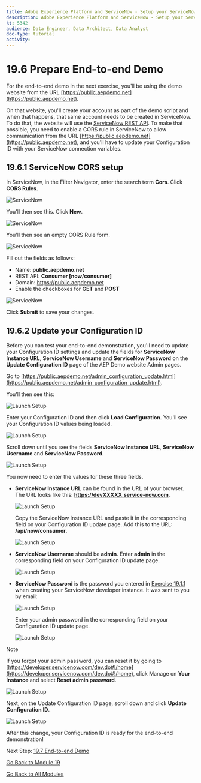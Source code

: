 ```yaml
---
title: Adobe Experience Platform and ServiceNow - Setup your ServiceNow Flow
description: Adobe Experience Platform and ServiceNow - Setup your ServiceNow Flow
kt: 5342
audience: Data Engineer, Data Architect, Data Analyst
doc-type: tutorial
activity: 
---
```


# 19.6 Prepare End-to-end Demo

For the end-to-end demo in the next exercise, you'll be using the demo website from the URL [https://public.aepdemo.net](https://public.aepdemo.net).

On that website, you'll create your account as part of the demo script and when that happens, that same account needs to be created in ServiceNow. To do that, the website will use the [ServiceNow REST API](https://docs.servicenow.com/bundle/paris-application-development/page/integrate/inbound-rest/concept/consumer-api.html#consumer-api). To make that possible, you need to enable a CORS rule in ServiceNow to allow communication from the URL [https://public.aepdemo.net](https://public.aepdemo.net), and you'll have to update your Configuration ID with your ServiceNow connection variables.

## 19.6.1 ServiceNow CORS setup 

In ServiceNow, in the Filter Navigator, enter the search term **Cors**. Click **CORS Rules**. 

![ServiceNow](./images/cors1.png)

You'll then see this. Click **New**.

![ServiceNow](./images/cors2.png)

You'll then see an empty CORS Rule form. 

![ServiceNow](./images/cors3.png)

Fill out the fields as follows:

- Name: **public.aepdemo.net**
- REST API: **Consumer [now/consumer]**
- Domain: https://public.aepdemo.net
- Enable the checkboxes for **GET** and **POST**

![ServiceNow](./images/cors4.png)

Click **Submit** to save your changes.

## 19.6.2 Update your Configuration ID

Before you can test your end-to-end demonstration, you'll need to update your Configuration ID settings and update the fields for **ServiceNow Instance URL**, **ServiceNow Username** and **ServiceNow Password** on the **Update Configuration ID** page of the AEP Demo website Admin pages.

Go to [https://public.aepdemo.net/admin_configuration_update.html](https://public.aepdemo.net/admin_configuration_update.html).

You'll then see this:

![Launch Setup](./images/cfgid1.png)

Enter your Configuration ID and then click **Load Configuration**. You'll see your Configuration ID values being loaded.

![Launch Setup](./images/cfgid2.png)

Scroll down until you see the fields **ServiceNow Instance URL**, **ServiceNow Username** and **ServiceNow Password**.

![Launch Setup](./images/cfgid2a.png)

You now need to enter the values for these three fields.

- **ServiceNow Instance URL** can be found in the URL of your browser. The URL looks like this: **https://devXXXXX.service-now.com**.

  ![Launch Setup](./images/cfgid3.png)

  Copy the ServiceNow Instance URL and paste it in the corresponding field on your Configuration ID update page. Add this to the URL: **/api/now/consumer**.

  ![Launch Setup](./images/cfgid4.png)

- **ServiceNow Username** should be **admin**. Enter **admin** in the corresponding field on your Configuration ID update page.

  ![Launch Setup](./images/cfgid5.png)

- **ServiceNow Password** is the password you entered in [Exercise 19.1.1](./ex1.md) when creating your ServiceNow developer instance. It was sent to you by email:

  ![Launch Setup](./images/snow13e.png)
  
  Enter your admin password in the corresponding field on your Configuration ID update page.
  
  ![Launch Setup](./images/cfgid6.png)
  
>[!NOTE]
>
>If you forgot your admin password, you can reset it by going to [https://developer.servicenow.com/dev.do#!/home](https://developer.servicenow.com/dev.do#!/home), click Manage on **Your Instance** and select **Reset admin password**.

  ![Launch Setup](./images/resetpw.png)

Next, on the Update Configuration ID page, scroll down and click **Update Configuration ID**.

![Launch Setup](./images/cfgid7.png)

After this change, your Configuration ID is ready for the end-to-end demonstration!

Next Step: [19.7 End-to-end Demo](./ex7.md)

[Go Back to Module 19](./call-center-servicenow.md)

[Go Back to All Modules](./../../overview.md)
